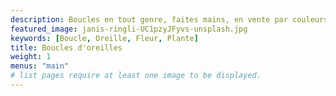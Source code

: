 ```yaml
---
description: Boucles en tout genre, faites mains, en vente par couleurs personnalisables. 
featured_image: janis-ringli-UC1pzyJFyvs-unsplash.jpg
keywords: [Boucle, Oreille, Fleur, Plante]
title: Boucles d'oreilles
weight: 1
menus: "main"
# list pages require at least one image to be displayed.
---
```

